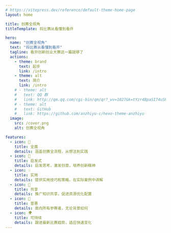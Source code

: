 ```yaml
---
# https://vitepress.dev/reference/default-theme-home-page
layout: home

title: 创赛全视角
titleTemplate: 将比赛从看懂到看开

hero:
  name: "创赛全视角"
  text: "将比赛从看懂到看开"
  tagline: 看开创新创业大赛这一篇就够了
  actions:
    - theme: brand
      text: 起步
      link: /intro
    - theme: alt
      text: 简介
      link: /intro
    # - theme: alt
    #   text: QQ 群
    #   link: http://qm.qq.com/cgi-bin/qm/qr?_wv=1027&k=tYzr4BpaSI74uSRDmiPtzWmmqyibMFdY
    # - theme: alt
    #   text: GitHub
    #   link: https://github.com/anzhiyu-c/hexo-theme-anzhiyu
  image:
    src: /cover.png
    alt: 创赛全视角

features:
  - icon: 📘
    title: 全面
    details: 涵盖创赛全流程，从想法到实践
  - icon: 🌟
    title: 启发式
    details: 启发思考，激发创意，培养创新精神
  - icon: 💡
    title: 实用
    details: 提供实用技巧和策略，在实际案例中讲解
  - icon: 🔄
    title: 共享
    details: 推广知识共享，促进资源优化配置
  - icon: 🤝
    title: 普惠
    details: 面向所有参赛者，无论背景如何
  - icon: 🌍
    title: 可持续
    details: 跟进最新比赛趋势，适应快速变化
---
```


